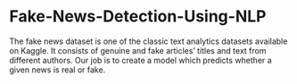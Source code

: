 # Fake-News-Detection-Using-NLP
The fake news dataset is one of the classic text analytics datasets available on Kaggle. It consists of genuine and fake articles’ titles and text from different authors. Our job is to create a model which predicts whether a given news is real or fake.
